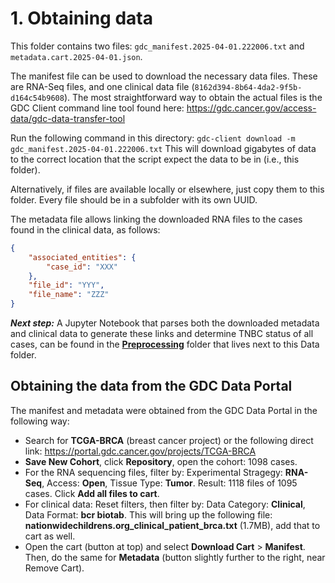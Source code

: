 # 1. Obtaining data

This folder contains two files: `gdc_manifest.2025-04-01.222006.txt` and `metadata.cart.2025-04-01.json`.

The manifest file can be used to download the necessary data files. These are RNA-Seq files, and one clinical data file (`8162d394-8b64-4da2-9f5b-d164c54b9608`). The most straightforward way to obtain the actual files is the GDC Client command line tool found here: https://gdc.cancer.gov/access-data/gdc-data-transfer-tool

Run the following command in this directory: `gdc-client download -m gdc_manifest.2025-04-01.222006.txt` 
This will download gigabytes of data to the correct location that the script expect the data to be in (i.e., this folder).

Alternatively, if files are available locally or elsewhere, just copy them to this folder. Every file should be in a subfolder with its own UUID.

The metadata file allows linking the downloaded RNA files to the cases found in the clinical data, as follows:

````JSON
{
    "associated_entities": {
        "case_id": "XXX"
    },
    "file_id": "YYY",
    "file_name": "ZZZ"
}
````

***Next step:*** A Jupyter Notebook that parses both the downloaded metadata and clinical data to generate these links and determine TNBC status of all cases, can be found in the **[Preprocessing](../Preprocessing)** folder that lives next to this Data folder.


## Obtaining the data from the GDC Data Portal

The manifest and metadata were obtained from the GDC Data Portal in the following way:

- Search for **TCGA-BRCA** (breast cancer project) or the following direct link: https://portal.gdc.cancer.gov/projects/TCGA-BRCA
- **Save New Cohort**, click **Repository**, open the cohort: 1098 cases.
- For the RNA sequencing files, filter by: Experimental Stragegy: **RNA-Seq**, Access: **Open**, Tissue Type: **Tumor**. Result: 1118 files of 1095 cases. Click **Add all files to cart**.
- For clinical data: Reset filters, then filter by: Data Category: **Clinical**, Data Format: **bcr biotab**. This will bring up the following file: **nationwidechildrens.org_clinical_patient_brca.txt** (1.7MB), add that to cart as well.
- Open the cart (button at top) and select **Download Cart** > **Manifest**. Then, do the same for **Metadata** (button slightly further to the right, near Remove Cart).